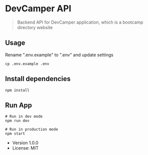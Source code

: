 # DevCamper API

> Backend API for DevCamper application, which is a bootcamp directory website

## Usage

Rename ".env.example" to ".env" and update settings

```
cp .env.example .env
```

## Install dependencies

```
npm install
```

## Run App

```
# Run in dev mode
npm run dev

# Run in production mode
npm start
```

-   Version 1.0.0
-   License: MIT
